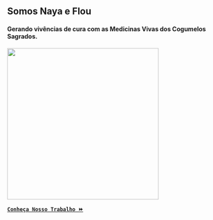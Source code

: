 ## Somos Naya e Flou
#### Gerando vivências de cura com as Medicinas Vivas dos Cogumelos Sagrados.
<a href="https://sites.google.com/view/fazendaametista">
<img src="https://i.ibb.co/f2M90zm/naya-flou-TV.png" height="350px"/>
</a>

[**`Conheça Nosso Trabalho ⏩️`**](https://sites.google.com/view/fazendaametista)
